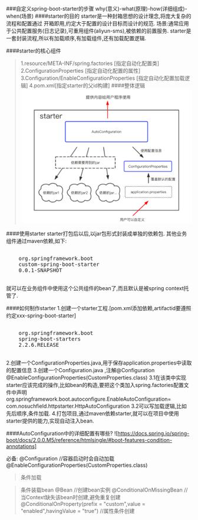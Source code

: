 ###自定义spring-boot-starter的步骤
why(意义)-what(原理)-how(详细组成)-when(场景)
####starter的目的
starter是一种封箱思想的设计理念,将庞大复杂的流程和配置通过 开箱即用,约定大于配置的设计目标而设计的规范.
场景:通常应用于公共配置服务(日志记录),可重用组件(aliyun-sms),被依赖的前置服务.
starter是一套封装流程,所以有加载顺序,有加载组件,还有加载配置逻辑.

####starter的核心组件
>1.resource/META-INF/spring.factories [指定自动化配置类]
>2.ConfigurationProperties [指定自动化配置的属性]
>3.Configuration/EnableConfigurationProperties [指定自动化配置加载逻辑]
>4.pom.xml[指定starter的父id构建]
####整体逻辑
![starter-io.png](starter-io.png)

####使用starter
starter打包后以后,以jar包形式封装成单独的依赖包.
其他业务组件通过maven依赖,如下:
<pre>
 <dependency>
    <groupId>org.springframework.boot</groupId>
    <artifactId>custom-spring-boot-starter</artifactId>
    <version>0.0.1-SNAPSHOT</version>
 </dependency>
</pre>
就可以在业务组件中使用这个公共组件的bean了,而且默认是被spring context托管了.

####如何制作starter
1.创建一个starter工程.[pom.xml添加依赖,artifactid要遵照约定xxx-spring-boot-starter]
<pre>
<parent>
    <groupId>org.springframework.boot</groupId>
    <artifactId>spring-boot-starters</artifactId>
    <version>2.2.6.RELEASE</version>
</parent>
</pre>
2.创建一个ConfigurationProperties.java,用于保存application.properties中读取的配置信息
3.创建一个Configuration.java ,注解@Configuration @EnableConfigurationProperties(CustomProperties.class)
	3.1在该类中实现starter应该完成的操作,比如bean的构造,要把这个类加入spring.factories配置文件中声明
		org.springframework.boot.autoconfigure.EnableAutoConfiguration=\
		com.nosuchfield.httpstarter.HttpAutoConfiguration
	3.2可以写加载逻辑,比如先后顺序,条件加载.
4.打包项目,通过maven依赖starter,就可以在项目中使用starter提供的能力,实现自动注入bean.

####AutoConfiguration中的详细配置有哪些?
![https://docs.spring.io/spring-boot/docs/2.0.0.M5/reference/htmlsingle/#boot-features-condition-annotations]

必备:
@Configuration //容器启动时会自动加载
@EnableConfigurationProperties(CustomProperties.class)

>条件加载
	
>条件装载bean
	@Bean //创建bean实例
    @ConditionalOnMissingBean //当Context缺失该bean时创建,避免重复创建
    @ConditionalOnProperty(prefix = "custom",value = "enabled",havingValue = "true") //属性条件创建
